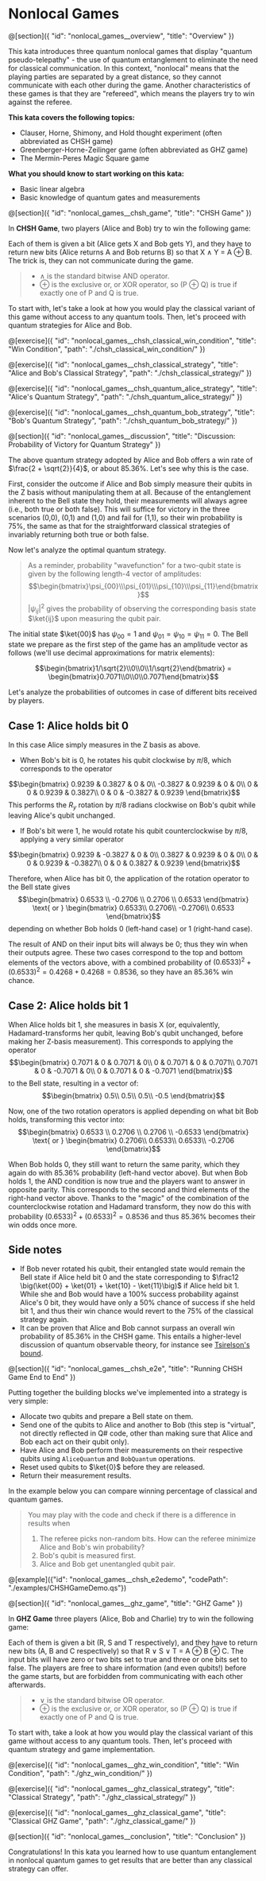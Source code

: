# Nonlocal Games

@[section]({
    "id": "nonlocal_games__overview",
    "title": "Overview"
})

This kata introduces three quantum nonlocal games that display "quantum pseudo-telepathy" -
the use of quantum entanglement to eliminate the need for classical communication.
In this context, "nonlocal" means that the playing parties are separated by a great distance,
so they cannot communicate with each other during the game.
Another characteristics of these games is that they are "refereed", which means the players try to win against the referee.

**This kata covers the following topics:**

- Clauser, Horne, Shimony, and Hold thought experiment (often abbreviated as CHSH game)
- Greenberger-Horne-Zeilinger game (often abbreviated as GHZ game)
- The Mermin-Peres Magic Square game

**What you should know to start working on this kata:**

- Basic linear algebra
- Basic knowledge of quantum gates and measurements

@[section]({
    "id": "nonlocal_games__chsh_game",
    "title": "CHSH Game"
})

In **CHSH Game**, two players (Alice and Bob) try to win the following game:

Each of them is given a bit (Alice gets X and Bob gets Y), and
they have to return new bits (Alice returns A and Bob returns B)
so that X $\land$ Y = A $\oplus$ B. The trick is, they can not communicate during the game.

> - $\land$ is the standard bitwise AND operator.
> - $\oplus$ is the exclusive or, or XOR operator, so (P $\oplus$ Q) is true if exactly one of P and Q is true.

To start with, let's take a look at how you would play the classical variant of this game without access to any quantum tools.
Then, let's proceed with quantum strategies for Alice and Bob.

@[exercise]({
    "id": "nonlocal_games__chsh_classical_win_condition",
    "title": "Win Condition",
    "path": "./chsh_classical_win_condition/"
})

@[exercise]({
    "id": "nonlocal_games__chsh_classical_strategy",
    "title": "Alice and Bob's Classical Strategy",
    "path": "./chsh_classical_strategy/"
})

@[exercise]({
    "id": "nonlocal_games__chsh_quantum_alice_strategy",
    "title": "Alice's Quantum Strategy",
    "path": "./chsh_quantum_alice_strategy/"
})

@[exercise]({
    "id": "nonlocal_games__chsh_quantum_bob_strategy",
    "title": "Bob's Quantum Strategy",
    "path": "./chsh_quantum_bob_strategy/"
})

@[section]({
    "id": "nonlocal_games__discussion",
    "title": "Discussion: Probability of Victory for Quantum Strategy"
})

The above quantum strategy adopted by Alice and Bob offers a win rate of $\frac{2 + \sqrt{2}}{4}$, or about $85.36\%$. Let's see why this is the case.

First, consider the outcome if Alice and Bob simply measure their qubits in the Z basis without manipulating them at all. Because of the entanglement inherent to the Bell state they hold, their measurements will always agree (i.e., both true or both false).
This will suffice for victory in the three scenarios (0,0), (0,1) and (1,0) and fail for (1,1), so their win probability is $75\%$, the same as that for the straightforward classical strategies of invariably returning both true or both false.

Now let's analyze the optimal quantum strategy.

> As a reminder, probability "wavefunction" for a two-qubit state is given by the following length-4 vector of amplitudes:
> $$\begin{bmatrix}\psi_{00}\\\psi_{01}\\\psi_{10}\\\psi_{11}\end{bmatrix}$$
> $|\psi_{ij}|^2$ gives the probability of observing the corresponding basis state $\ket{ij}$ upon measuring the qubit pair.

The initial state $\ket{00}$ has $\psi_{00} = 1$ and $\psi_{01} = \psi_{10} = \psi_{11} = 0$.
The Bell state we prepare as the first step of the game has an amplitude vector as follows (we'll use decimal approximations for matrix elements):

$$\begin{bmatrix}1/\sqrt{2}\\0\\0\\1/\sqrt{2}\end{bmatrix} = \begin{bmatrix}0.7071\\0\\0\\0.7071\end{bmatrix}$$

Let's analyze the probabilities of outcomes in case of different bits received by players.

## Case 1: Alice holds bit 0

In this case Alice simply measures in the Z basis as above.

- When Bob's bit is 0, he rotates his qubit clockwise by $\pi/8$, which corresponds to the operator

$$\begin{bmatrix}
    0.9239 & 0.3827 & 0 & 0\\
    -0.3827 & 0.9239 & 0 & 0\\
    0 & 0 & 0.9239 & 0.3827\\
    0 & 0 & -0.3827 & 0.9239
\end{bmatrix}$$
This performs the $R_y$ rotation by $\pi/8$ radians clockwise on Bob's qubit while leaving Alice's qubit unchanged.

- If Bob's bit were 1, he would rotate his qubit counterclockwise by $\pi/8$, applying a very similar operator

$$\begin{bmatrix}
    0.9239 & -0.3827 & 0 & 0\\
    0.3827 & 0.9239 & 0 & 0\\
    0 & 0 & 0.9239 & -0.3827\\
    0 & 0 & 0.3827 & 0.9239
\end{bmatrix}$$

Therefore, when Alice has bit 0, the application of the rotation operator to the Bell state gives
$$\begin{bmatrix}
    0.6533 \\
    -0.2706 \\
    0.2706 \\
    0.6533
\end{bmatrix} \text{ or }
\begin{bmatrix}
    0.6533\\
    0.2706\\
    -0.2706\\
    0.6533
\end{bmatrix}$$
depending on whether Bob holds 0 (left-hand case) or 1 (right-hand case).

The result of AND on their input bits will always be 0; thus they win when their outputs agree.  These two cases correspond to the top and bottom elements of the vectors above, with a combined probability of $(0.6533)^2 + (0.6533)^2 = 0.4268 + 0.4268 = 0.8536$, so they have an $85.36\%$ win chance.

## Case 2: Alice holds bit 1

When Alice holds bit 1, she measures in basis X (or, equivalently, Hadamard-transforms her qubit, leaving Bob's qubit unchanged,
before making her Z-basis measurement).  This corresponds to applying the operator
$$\begin{bmatrix}
    0.7071 & 0 & 0.7071 & 0\\
    0 & 0.7071 & 0 & 0.7071\\
    0.7071 & 0 & -0.7071 & 0\\
    0 & 0.7071 & 0 & -0.7071
\end{bmatrix}$$
to the Bell state, resulting in a vector of:
$$\begin{bmatrix}
    0.5\\
    0.5\\
    0.5\\
    -0.5
\end{bmatrix}$$

Now, one of the two rotation operators is applied depending on what bit Bob holds, transforming this vector into:
$$\begin{bmatrix}
    0.6533 \\
    0.2706 \\
    0.2706 \\
    -0.6533
\end{bmatrix} \text{ or }
\begin{bmatrix}
    0.2706\\
    0.6533\\
    0.6533\\
    -0.2706
    \end{bmatrix}$$

When Bob holds 0, they still want to return the same parity, which they again do with $85.36\%$ probability (left-hand vector above).
But when Bob holds 1, the AND condition is now true and the players want to answer in opposite parity. This corresponds to the second and third elements of the right-hand vector above.
Thanks to the "magic" of the combination of the counterclockwise rotation and Hadamard transform, they now do this with probability $(0.6533)^2 + (0.6533)^2 = 0.8536$ and thus $85.36\%$ becomes their win odds once more.

## Side notes

- If Bob never rotated his qubit, their entangled state would remain the Bell state if Alice held bit 0 and the state corresponding to $\frac12 \big(\ket{00} + \ket{01} + \ket{10} - \ket{11}\big)$ if Alice held bit 1.
While she and Bob would have a $100\%$ success probability against Alice's 0 bit, they would have only a $50\%$ chance of success if she held bit 1, and thus their win chance would revert to the $75\%$ of the classical strategy again.
- It can be proven that Alice and Bob cannot surpass an overall win probability of $85.36\%$ in the CHSH game. This entails a higher-level discussion of quantum observable theory, for instance see [Tsirelson's bound](https://en.wikipedia.org/wiki/Tsirelson's_bound).

@[section]({
    "id": "nonlocal_games__chsh_e2e",
    "title": "Running CHSH Game End to End"
})

Putting together the building blocks we've implemented into a strategy is very simple:
- Allocate two qubits and prepare a Bell state on them.
- Send one of the qubits to Alice and another to Bob (this step is "virtual", not directly reflected in Q# code, other than making sure that Alice and Bob each act on their qubit only).
- Have Alice and Bob perform their measurements on their respective qubits using `AliceQuantum` and `BobQuantum` operations.
- Reset used qubits to $\ket{0}$ before they are released.
- Return their measurement results.

In the example below you can compare winning percentage of classical and quantum games.

>You may play with the code and check if there is a difference in results when
>1. The referee picks non-random bits. How can the referee minimize Alice and Bob's win probability?
>2. Bob's qubit is measured first.
>3. Alice and Bob get unentangled qubit pair.

@[example]({"id": "nonlocal_games__chsh_e2edemo", "codePath": "./examples/CHSHGameDemo.qs"})

@[section]({
    "id": "nonlocal_games__ghz_game",
    "title": "GHZ Game"
})

In **GHZ Game** three players (Alice, Bob and Charlie) try to win the following game:

Each of them is given a bit (R, S and T respectively), and they have to return new bits (A, B and C respectively) so that 
R $\lor$ S $\lor$ T = A $\oplus$ B $\oplus$ C.
The input bits will have zero or two bits set to true and three or one bits set to false. 
The players are free to share information (and even qubits!) before the game starts, but are forbidden from communicating
with each other afterwards.

> - $\lor$ is the standard bitwise OR operator.
> - $\oplus$ is the exclusive or, or XOR operator, so (P $\oplus$ Q) is true if exactly one of P and Q is true.

To start with, take a look at how you would play the classical variant of this game without access to any quantum tools.
Then, let's proceed with quantum strategy and game implementation.

@[exercise]({
    "id": "nonlocal_games__ghz_win_condition",
    "title": "Win Condition",
    "path": "./ghz_win_condition/"
})

@[exercise]({
    "id": "nonlocal_games__ghz_classical_strategy",
    "title": "Classical Strategy",
    "path": "./ghz_classical_strategy/"
})

@[exercise]({
    "id": "nonlocal_games__ghz_classical_game",
    "title": "Classical GHZ Game",
    "path": "./ghz_classical_game/"
})

@[section]({
    "id": "nonlocal_games__conclusion",
    "title": "Conclusion"
})

Congratulations! In this kata you learned how to use quantum entanglement in nonlocal quantum games to get results that are better than any classical strategy can offer.
